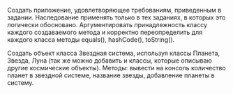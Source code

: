 Создать приложение, удовлетворяющее требованиям, приведенным в задании.
Наследование применять только в тех заданиях, в которых это логически
обосновано. Аргументировать принадлежность классу каждого создаваемого
метода и корректно переопределить для каждого класса методы equals(),
hashCode(), toString().

Создать объект класса Звездная система, используя классы Планета,
Звезда, Луна (так же можно добавить и классы, которые описываю другие
космические объекты). Методы: вывести на консоль количество планет в звездной
системе, название звезды, добавление планеты в систему.